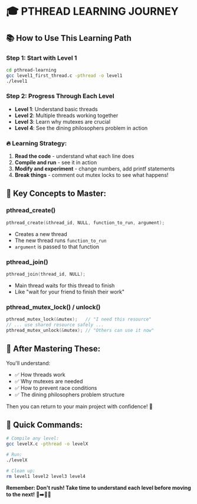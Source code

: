 # 🎓 PTHREAD LEARNING JOURNEY

## 📚 How to Use This Learning Path

### Step 1: Start with Level 1
```bash
cd pthread-learning
gcc level1_first_thread.c -pthread -o level1
./level1
```

### Step 2: Progress Through Each Level
- **Level 1**: Understand basic threads
- **Level 2**: Multiple threads working together  
- **Level 3**: Learn why mutexes are crucial
- **Level 4**: See the dining philosophers problem in action

### 🔥 Learning Strategy:

1. **Read the code** - understand what each line does
2. **Compile and run** - see it in action
3. **Modify and experiment** - change numbers, add printf statements
4. **Break things** - comment out mutex locks to see what happens!

## 🧠 Key Concepts to Master:

### pthread_create()
```c
pthread_create(&thread_id, NULL, function_to_run, argument);
```
- Creates a new thread
- The new thread runs `function_to_run`
- `argument` is passed to that function

### pthread_join()
```c
pthread_join(thread_id, NULL);
```
- Main thread waits for this thread to finish
- Like "wait for your friend to finish their work"

### pthread_mutex_lock() / unlock()
```c
pthread_mutex_lock(&mutex);   // "I need this resource"
// ... use shared resource safely ...
pthread_mutex_unlock(&mutex); // "Others can use it now"
```

## 🎯 After Mastering These:

You'll understand:
- ✅ How threads work
- ✅ Why mutexes are needed
- ✅ How to prevent race conditions
- ✅ The dining philosophers problem structure

Then you can return to your main project with confidence! 💪

## 🚀 Quick Commands:
```bash
# Compile any level:
gcc levelX.c -pthread -o levelX

# Run:
./levelX

# Clean up:
rm level1 level2 level3 level4
```

**Remember: Don't rush! Take time to understand each level before moving to the next!** 🐢➡️🏃‍♂️
